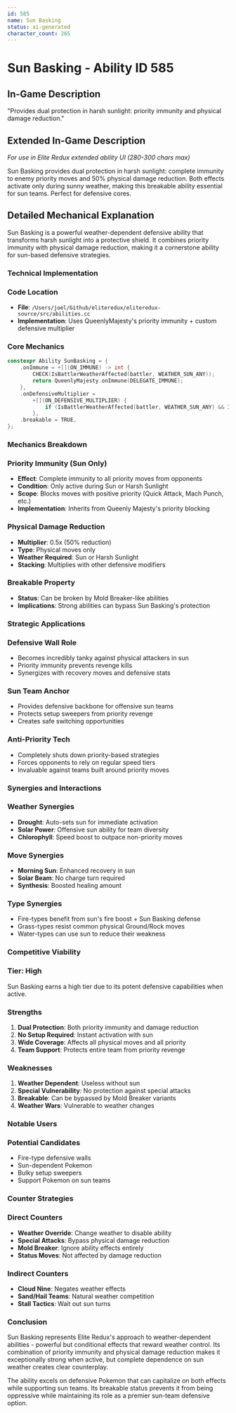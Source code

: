 ```yaml
---
id: 585
name: Sun Basking
status: ai-generated
character_count: 265
---
```


# Sun Basking - Ability ID 585

## In-Game Description
"Provides dual protection in harsh sunlight: priority immunity and physical damage reduction."

## Extended In-Game Description
*For use in Elite Redux extended ability UI (280-300 chars max)*

Sun Basking provides dual protection in harsh sunlight: complete immunity to enemy priority moves and 50% physical damage reduction. Both effects activate only during sunny weather, making this breakable ability essential for sun teams. Perfect for defensive cores.

## Detailed Mechanical Explanation

Sun Basking is a powerful weather-dependent defensive ability that transforms harsh sunlight into a protective shield. It combines priority immunity with physical damage reduction, making it a cornerstone ability for sun-based defensive strategies.

### Technical Implementation

### Code Location
- **File**: `/Users/joel/Github/eliteredux/eliteredux-source/src/abilities.cc`
- **Implementation**: Uses QueenlyMajesty's priority immunity + custom defensive multiplier

### Core Mechanics
```cpp
constexpr Ability SunBasking = {
    .onImmune = +[](ON_IMMUNE) -> int {
        CHECK(IsBattlerWeatherAffected(battler, WEATHER_SUN_ANY));
        return QueenlyMajesty.onImmune(DELEGATE_IMMUNE);
    },
    .onDefensiveMultiplier =
        +[](ON_DEFENSIVE_MULTIPLIER) {
            if (IsBattlerWeatherAffected(battler, WEATHER_SUN_ANY) && IS_MOVE_PHYSICAL(move)) MUL(.5);
        },
    .breakable = TRUE,
};
```

### Mechanics Breakdown

### Priority Immunity (Sun Only)
- **Effect**: Complete immunity to all priority moves from opponents
- **Condition**: Only active during Sun or Harsh Sunlight
- **Scope**: Blocks moves with positive priority (Quick Attack, Mach Punch, etc.)
- **Implementation**: Inherits from Queenly Majesty's priority blocking

### Physical Damage Reduction
- **Multiplier**: 0.5x (50% reduction)
- **Type**: Physical moves only
- **Weather Required**: Sun or Harsh Sunlight
- **Stacking**: Multiplies with other defensive modifiers

### Breakable Property
- **Status**: Can be broken by Mold Breaker-like abilities
- **Implications**: Strong abilities can bypass Sun Basking's protection

### Strategic Applications

### Defensive Wall Role
- Becomes incredibly tanky against physical attackers in sun
- Priority immunity prevents revenge kills
- Synergizes with recovery moves and defensive stats

### Sun Team Anchor
- Provides defensive backbone for offensive sun teams
- Protects setup sweepers from priority revenge
- Creates safe switching opportunities

### Anti-Priority Tech
- Completely shuts down priority-based strategies
- Forces opponents to rely on regular speed tiers
- Invaluable against teams built around priority moves

### Synergies and Interactions

### Weather Synergies
- **Drought**: Auto-sets sun for immediate activation
- **Solar Power**: Offensive sun ability for team diversity
- **Chlorophyll**: Speed boost to outpace non-priority moves

### Move Synergies
- **Morning Sun**: Enhanced recovery in sun
- **Solar Beam**: No charge turn required
- **Synthesis**: Boosted healing amount

### Type Synergies
- Fire-types benefit from sun's fire boost + Sun Basking defense
- Grass-types resist common physical Ground/Rock moves
- Water-types can use sun to reduce their weakness

### Competitive Viability

### Tier: High
Sun Basking earns a high tier due to its potent defensive capabilities when active.

### Strengths
1. **Dual Protection**: Both priority immunity and damage reduction
2. **No Setup Required**: Instant activation with sun
3. **Wide Coverage**: Affects all physical moves and all priority
4. **Team Support**: Protects entire team from priority revenge

### Weaknesses
1. **Weather Dependent**: Useless without sun
2. **Special Vulnerability**: No protection against special attacks
3. **Breakable**: Can be bypassed by Mold Breaker variants
4. **Weather Wars**: Vulnerable to weather changes

### Notable Users

### Potential Candidates
- Fire-type defensive walls
- Sun-dependent Pokemon
- Bulky setup sweepers
- Support Pokemon on sun teams

### Counter Strategies

### Direct Counters
- **Weather Override**: Change weather to disable ability
- **Special Attacks**: Bypass physical damage reduction
- **Mold Breaker**: Ignore ability effects entirely
- **Status Moves**: Not affected by damage reduction

### Indirect Counters
- **Cloud Nine**: Negates weather effects
- **Sand/Hail Teams**: Natural weather competition
- **Stall Tactics**: Wait out sun turns

### Conclusion

Sun Basking represents Elite Redux's approach to weather-dependent abilities - powerful but conditional effects that reward weather control. Its combination of priority immunity and physical damage reduction makes it exceptionally strong when active, but complete dependence on sun weather creates clear counterplay.

The ability excels on defensive Pokemon that can capitalize on both effects while supporting sun teams. Its breakable status prevents it from being oppressive while maintaining its role as a premier sun-team defensive option.